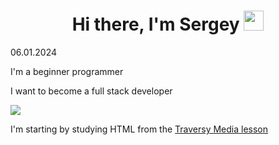 <h1 align="center">Hi there, I'm Sergey</a> 
<img src="https://github.com/blackcater/blackcater/raw/main/images/Hi.gif" height="32"/></h1>
<p>06.01.2024</p>
<p>I'm a beginner programmer</p>
<p>I want to become a full stack developer</p>
<p><img src="https://img.shields.io/badge/html5-%23E34F26.svg?style=for-the-badge&logo=html5&logoColor=white">
<p>I'm starting by studying HTML from the <a href="https://www.youtube.com/watch?v=UB1O30fR-EE">Traversy Media lesson</a></p> 
